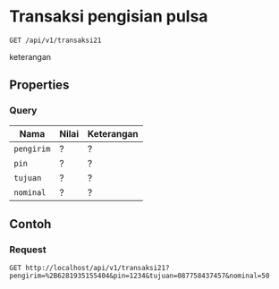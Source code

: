 # Transaksi pengisian pulsa
```http
GET /api/v1/transaksi21
```
keterangan
## Properties
### Query
Nama  | Nilai | Keterangan
--- | --- | ---
<code>pengirim</code> | ? | ?
<code>pin</code> | ? | ?
<code>tujuan</code> | ? | ?
<code>nominal</code> | ? | ?

## Contoh

### Request
```http
GET http://localhost/api/v1/transaksi21?pengirim=%2B6281935155404&pin=1234&tujuan=087758437457&nominal=50
```
